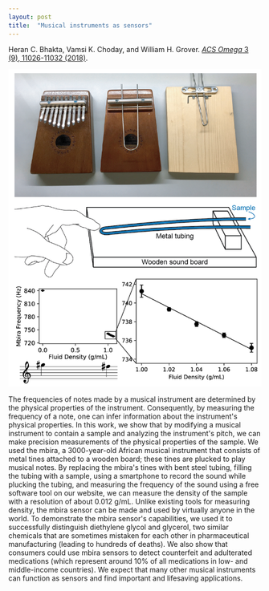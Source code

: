 ```yaml
---
layout: post
title:  "Musical instruments as sensors"
---
```


Heran C. Bhakta, Vamsi K. Choday, and William H. Grover.  [*ACS Omega* 3 (9), 11026-11032 (2018)](https://pubs.acs.org/doi/10.1021/acsomega.8b01673).
<div data-badge-popover="right" data-badge-type="2" data-doi="10.1021/acsomega.8b01673" class="altmetric-embed"></div>

<img src="/assets/mbira.png">

The frequencies of notes made by a musical instrument are determined by the physical properties of the instrument.  Consequently, by measuring the frequency of a note, one can infer information about the instrument's physical properties.  In this work, we show that by modifying a musical instrument to contain a sample and analyzing the instrument's pitch, we can make precision measurements of the physical properties of the sample.  We used the mbira, a 3000-year-old African musical instrument that consists of metal tines attached to a wooden board; these tines are plucked to play musical notes.  By replacing the mbira's tines with bent steel tubing, filling the tubing with a sample, using a smartphone to record the sound while plucking the tubing, and measuring the frequency of the sound using a free software tool on our website, we can measure the density of the sample with a resolution of about 0.012 g/mL.  Unlike existing tools for measuring density, the mbira sensor can be made and used by virtually anyone in the world.  To demonstrate the mbira sensor's capabilities, we used it to successfully distinguish diethylene glycol and glycerol, two similar chemicals that are sometimes mistaken for each other in pharmaceutical manufacturing (leading to hundreds of deaths).  We also show that consumers could use mbira sensors to detect counterfeit and adulterated medications (which represent around 10% of all medications in low- and middle-income countries).  We expect that many other musical instruments can function as sensors and find important and lifesaving applications.
